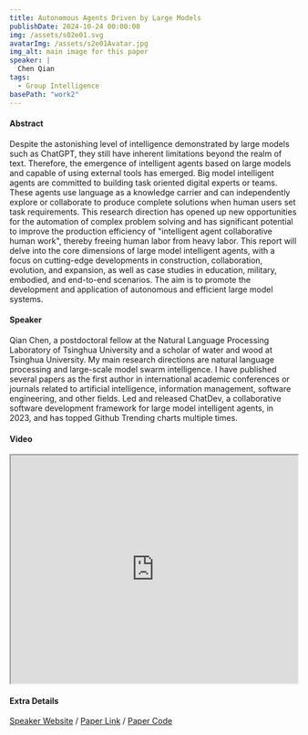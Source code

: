 ```yaml
---
title: Autonomous Agents Driven by Large Models
publishDate: 2024-10-24 00:00:00
img: /assets/s02e01.svg
avatarImg: /assets/s2e01Avatar.jpg
img_alt: main image for this paper
speaker: |
  Chen Qian
tags:
  - Group Intelligence
basePath: "work2"
---
```


#### Abstract

Despite the astonishing level of intelligence demonstrated by large models such as ChatGPT, they still have inherent limitations beyond the realm of text. Therefore, the emergence of intelligent agents based on large models and capable of using external tools has emerged. Big model intelligent agents are committed to building task oriented digital experts or teams. These agents use language as a knowledge carrier and can independently explore or collaborate to produce complete solutions when human users set task requirements. This research direction has opened up new opportunities for the automation of complex problem solving and has significant potential to improve the production efficiency of "intelligent agent collaborative human work", thereby freeing human labor from heavy labor. This report will delve into the core dimensions of large model intelligent agents, with a focus on cutting-edge developments in construction, collaboration, evolution, and expansion, as well as case studies in education, military, embodied, and end-to-end scenarios. The aim is to promote the development and application of autonomous and efficient large model systems.

#### Speaker

Qian Chen, a postdoctoral fellow at the Natural Language Processing Laboratory of Tsinghua University and a scholar of water and wood at Tsinghua University. My main research directions are natural language processing and large-scale model swarm intelligence. I have published several papers as the first author in international academic conferences or journals related to artificial intelligence, information management, software engineering, and other fields. Led and released ChatDev, a collaborative software development framework for large model intelligent agents, in 2023, and has topped Github Trending charts multiple times.

#### Video

<iframe width="100%" height="400px"
src="https://www.youtube.com/watch?v=D1FvJnP1zQE" style="display: block; margin: 0 auto;">
</iframe>

#### Extra Details

<!-- [Speaker Website](https://qianc62.github.io/) / [Paper Link](https://arxiv.org/abs/2406.14928) / [Paper Project Page](https://huangjh-pub.github.io/publication/nksr/) / [Paper Video](https://www.youtube.com/watch?reload=9&v=J1V5F2z-dWY) / [Paper Code](https://github.com/nv-tlabs/nksr) -->
[Speaker Website](https://qianc62.github.io/) / [Paper Link](https://arxiv.org/abs/2406.14928) / [Paper Code](https://github.com/thinkwee/iAgents?utm_source=catalyzex.com)